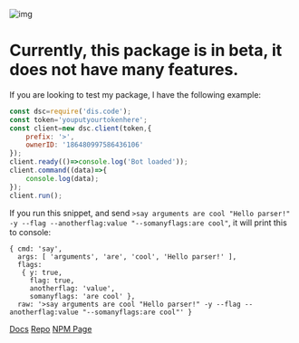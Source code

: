 ![img](https://raw.githubusercontent.com/Consoli0/dis.code/master/banner.png)
# Currently, this package is in beta, it does not have many features.

If you are looking to test my package, I have the following example:
```js
const dsc=require('dis.code');
const token='youputyourtokenhere';
const client=new dsc.client(token,{
    prefix: '>',
    ownerID: '186480997586436106'
});
client.ready(()=>console.log('Bot loaded'));
client.command((data)=>{
    console.log(data);
});
client.run();
```
If you run this snippet, and send `>say arguments are cool "Hello parser!" -y --flag --anotherflag:value "--somanyflags:are cool"`, it will print this to console:
```
{ cmd: 'say',
  args: [ 'arguments', 'are', 'cool', 'Hello parser!' ],
  flags:
   { y: true,
     flag: true,
     anotherflag: 'value',
     somanyflags: 'are cool' },
  raw: '>say arguments are cool "Hello parser!" -y --flag --anotherflag:value "--somanyflags:are cool"' }
```

[Docs](https://discode.really-f.ml/)
[Repo](https://github.com/Consoli0/dis.code)
[NPM Page](https://npmjs.com/package/dis.code)